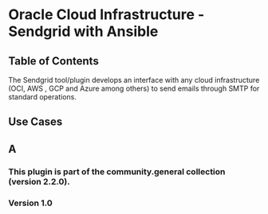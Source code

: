 # Oracle Cloud Infrastructure - Sendgrid with Ansible


## Table of Contents

The Sendgrid tool/plugin develops an interface with any cloud infrastructure (OCI, AWS , GCP and Azure among others) to send emails through SMTP for standard operations. 

## Use Cases

## A


### This plugin is part of the community.general collection (version 2.2.0).
### Version 1.0
